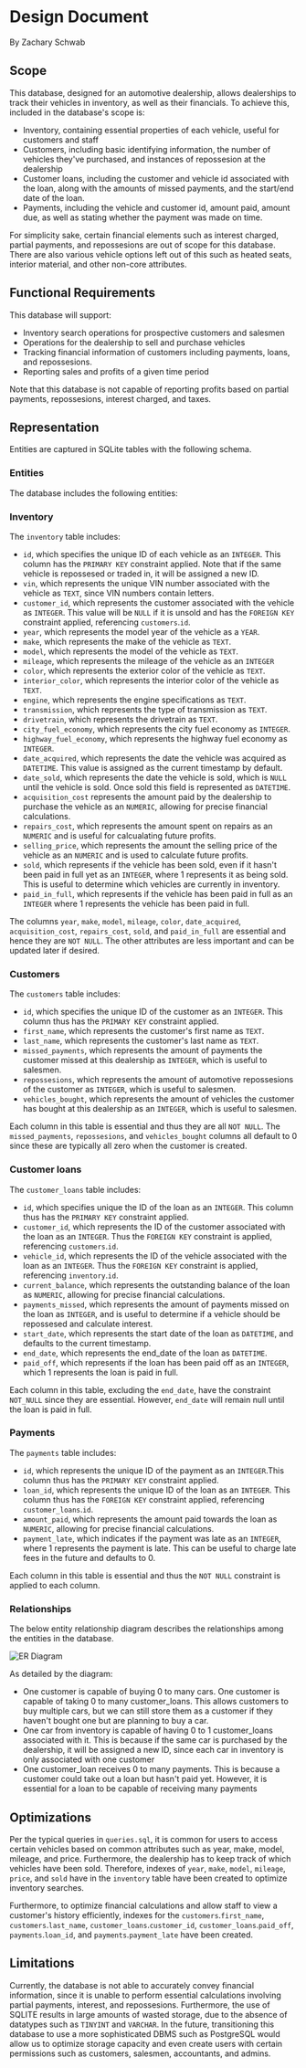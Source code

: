 # Design Document

By Zachary Schwab

## Scope

This database, designed for an automotive dealership, allows dealerships to track their vehicles in inventory, as well as their financials. To achieve this, included in the database's scope is:

* Inventory, containing essential properties of each vehicle, useful for customers and staff
* Customers, including basic identifying information, the number of vehicles they've purchased, and instances of repossesion at the dealership
* Customer loans, including the customer and vehicle id associated with the loan, along with the amounts of missed payments, and the start/end date of the loan.
* Payments, including the vehicle and customer id, amount paid, amount due, as well as stating whether the payment was made on time.

For simplicity sake, certain financial elements such as interest charged, partial payments, and repossesions are out of scope for this database. There are also various vehicle options left out of this such as heated seats, interior material, and other non-core attributes.

## Functional Requirements

This database will support:

* Inventory search operations for prospective customers and salesmen
* Operations for the dealership to sell and purchase vehicles
* Tracking financial information of customers including payments, loans, and repossesions.
* Reporting sales and profits of a given time period

Note that this database is not capable of reporting profits based on partial payments, repossesions, interest charged, and taxes.

## Representation

Entities are captured in SQLite tables with the following schema.

### Entities

The database includes the following entities:

### Inventory

The `inventory` table includes:

* `id`, which specifies the unique ID of each vehicle as an `INTEGER`. This column has the `PRIMARY KEY` constraint applied. Note that if the same vehicle is repossesed or traded in, it will be assigned a new ID.
* `vin`, which represents the unique VIN number associated with the vehicle as `TEXT`, since VIN numbers contain letters.
* `customer_id`, which represents the customer associated with the vehicle as `INTEGER`. This value will be `NULL` if it is unsold and has the `FOREIGN KEY` constraint applied, referencing `customers`.`id`.
* `year`, which represents the model year of the vehicle as a `YEAR`.
* `make`, which represents the make of the vehicle as `TEXT`.
* `model`, which represents the model of the vehicle as `TEXT`.
* `mileage`, which represents the mileage of the vehicle as an `INTEGER`
* `color`, which represents the exterior color of the vehicle as `TEXT`.
* `interior_color`, which represents the interior color of the vehicle as `TEXT`.
* `engine`, which represents the engine specifications as `TEXT`.
* `transmission`, which represents the type of transmission as `TEXT`.
* `drivetrain`, which represents the drivetrain as `TEXT`.
* `city_fuel_economy`, which represents the city fuel economy as `INTEGER`.
* `highway_fuel_economy`, which represents the highway fuel economy as `INTEGER`.
* `date_acquired`, which represents the date the vehicle was acquired as `DATETIME`. This value is assigned as the current timestamp by default.
* `date_sold`, which represents the date the vehicle is sold, which is `NULL` until the vehicle is sold. Once sold this field is represented as `DATETIME`.
* `acquisition_cost` represents the amount paid by the dealership to purchase the vehicle as an `NUMERIC`, allowing for precise financial calculations.
* `repairs_cost`, which represents the amount spent on repairs as an   `NUMERIC` and is useful for calcualating future profits.
* `selling_price`, which represents the amount the selling price of the vehicle as an `NUMERIC` and is used to calculate future profits.
* `sold`, which represents if the vehicle has been sold, even if it hasn't been paid in full yet as an `INTEGER`, where 1 represents it as being sold. This is useful to determine which vehicles are currently in inventory.
* `paid_in_full`, which represents if the vehicle has been paid in full as an `INTEGER` where 1 represents the vehicle has been paid in full.

The columns `year`, `make`, `model`, `mileage`, `color`, `date_acquired`, `acquisition_cost`, `repairs_cost`, `sold`, and `paid_in_full` are essential and hence they are `NOT NULL`. The other attributes are less important and can be updated later if desired.

### Customers

The `customers` table includes:

* `id`, which specifies the unique ID of the customer as an `INTEGER`. This column thus has the `PRIMARY KEY` constraint applied.
* `first_name`, which represents the customer's first name as `TEXT`.
* `last_name`, which represents the customer's last name as `TEXT`.
* `missed_payments`, which represents the amount of payments the customer missed at this dealership as `INTEGER`, which is useful to salesmen.
* `repossesions`, which represents the amount of automotive repossesions of the customer as `INTEGER`, which is useful to salesmen.
* `vehicles_bought`, which represents the amount of vehicles the customer has bought at this dealership as an `INTEGER`, which is useful to salesmen.

Each column in this table is essential and thus they are all `NOT NULL`. The `missed_payments`, `repossesions`, and `vehicles_bought` columns all default to 0 since these are typically all zero when the customer is created.

### Customer loans

The `customer_loans` table includes:

* `id`, which specifies unique the ID of the loan as an `INTEGER`. This column thus has the `PRIMARY KEY` constraint applied.
* `customer_id`, which represents the ID of the customer associated with the loan as an `INTEGER`. Thus the `FOREIGN KEY` constraint is applied, referencing `customers`.`id`.
* `vehicle_id`, which represents the ID of the vehicle associated with the loan as an `INTEGER`. Thus the `FOREIGN KEY` constraint is applied, referencing `inventory`.`id`.
* `current_balance`, which represents the outstanding balance of the loan as `NUMERIC`, allowing for precise financial calculations.
* `payments_missed`, which represents the amount of payments missed on the loan as `INTEGER`, and is useful to determine if a vehicle should be repossesed and calculate interest.
* `start_date`, which represents the start date of the loan as `DATETIME`, and defaults to the current timestamp.
* `end_date`, which represents the end_date of the loan as `DATETIME`.
* `paid_off`, which represents if the loan has been paid off as an `INTEGER`, which 1 represents the loan is paid in full.

Each column in this table, excluding the `end_date`, have the constraint `NOT_NULL` since they are essential. However, `end_date` will remain null until the loan is paid in full.

### Payments

The `payments` table includes:
* `id`, which represents the unique ID of the payment as an `INTEGER`.This column thus has the `PRIMARY KEY` constraint applied.
* `loan_id`, which represents the unique ID of the loan as an `INTEGER`. This column thus has the `FOREIGN KEY` constraint applied, referencing `customer_loans`.`id`.
* `amount_paid`, which represents the amount paid towards the loan as `NUMERIC`, allowing for precise financial calculations.
* `payment_late`, which indicates if the payment was late as an `INTEGER`, where 1 represents the payment is late. This can be useful to charge late fees in the future and defaults to 0.

Each column in this table is essential and thus the `NOT NULL` constraint is applied to each column.

### Relationships

The below entity relationship diagram describes the relationships among the entities in the database.

![ER Diagram](diagram.png)

As detailed by the diagram:

* One customer is capable of buying 0 to many cars. One customer is capable of taking 0 to many customer_loans. This allows customers to buy multiple cars, but we can still store them as a customer if they haven't bought one but are planning to buy a car.
* One car from inventory is capable of having 0 to 1 customer_loans associated with it. This is because if the same car is purchased by the dealership, it will be assigned a new ID, since each car in inventory is only associated with one customer
* One customer_loan receives 0 to many payments. This is because a customer could take out a loan but hasn't paid yet. However, it is essential for a loan to be capable of receiving many payments

## Optimizations

Per the typical queries in `queries.sql`, it is common for users to access certain vehicles based on common attributes such as year, make, model, mileage, and price. Furthermore, the dealership has to keep track of which vehicles have been sold. Therefore, indexes of `year`, `make`, `model`, `mileage`, `price`, and `sold` have in the `inventory` table have been created to optimize inventory searches.

Furthermore, to optimize financial calculations and allow staff to view a customer's history efficiently, indexes for the `customers`.`first_name`, `customers`.`last_name`, `customer_loans`.`customer_id`, `customer_loans`.`paid_off`, `payments`.`loan_id`, and `payments`.`payment_late` have been created.

## Limitations

Currently, the database is not able to accurately convey financial information, since it is unable to perform essential calculations involving partial payments, interest, and repossesions. Furthermore, the use of SQLITE results in large amounts of wasted storage, due to the absence of datatypes such as `TINYINT` and `VARCHAR`. In the future, transitioning this database to use a more sophisticated DBMS such as PostgreSQL would allow us to optimize storage capacity and even create users with certain permissions such as customers, salesmen, accountants, and admins.
